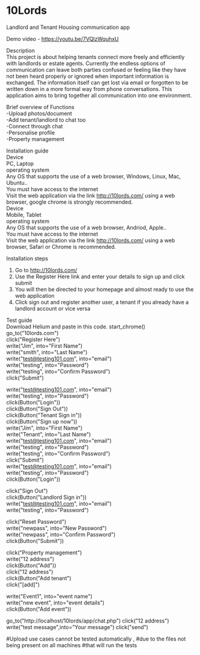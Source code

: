 # 10Lords
Landlord and Tenant Housing communication app
 
Demo video - https://youtu.be/7VQlzWquhxU



Description  
This project is about helping tenants connect more freely and efficiently with landlords or estate agents. Currently the endless options of communication can leave both parties confused or feeling like they have not been heard properly or ignored when important information is exchanged. The information itself can get lost via email or forgotten to be written down in a more formal way from phone conversations. This application aims to bring together all communication into one environment.

Brief overview of Functions    
-Upload photos/document  
-Add tenant/landlord to chat too  
-Connect through chat  
-Personalise profile  
-Property management  
  
Installation guide  
Device  
PC, Laptop  
operating system   
Any OS that supports the use of a web browser, Windows, Linux, Mac, Ubuntu..  
You must have access to the internet  
Visit the web application via the link http://10lords.com/ using a web browser, google chrome is strongly recommended.  
Device  
Mobile, Tablet  
operating system  
Any OS that supports the use of a web browser, Andriod, Apple..  
You must have access to the internet  
Visit the web application via the link http://10lords.com/ using a web browser, Safari or Chrome is recommended.  
  
Installation steps  
1. Go to http://10lords.com/
2. Use the Register Here link and enter your details to sign up and click submit
3. You will then be directed to your homepage and almost ready to use the web application
4. Click sign out and register another user, a tenant if you already have a landlord account or vice versa
  

Test guide  
Download Helium and paste in this code.
start_chrome()  
go_to("10lords.com")  
click("Register Here")  
write("Jim", into="First Name")  
write("smith", into="Last Name")  
write("test@testing101.com", into="email")  
write("testing", into="Password")  
write("testing", into="Confirm Password")  
click("Submit")  
  
write("test@testing101.com", into="email")  
write("testing", into="Password")  
click(Button("Login"))  
click(Button("Sign Out"))  
click(Button("Tenant Sign in"))  
click(Button("Sign up now"))  
write("Jim", into="First Name")  
write("Tenant", into="Last Name")  
write("test@testing101.com", into="email")  
write("testing", into="Password")  
write("testing", into="Confirm Password")  
click("Submit")  
write("test@testing101.com", into="email")  
write("testing", into="Password")  
click(Button("Login"))  
  
click("Sign Out")  
click(Button("Landlord Sign in"))  
write("test@testing101.com", into="email")  
write("testing", into="Password")  
  
click("Reset Password")  
write("newpass", into="New Password")  
write("newpass", into="Confirm Password")  
click(Button("Submit"))  
  
click("Property management")  
write("12 address")  
click(Button("Add"))  
click("12 address")  
click(Button("Add tenant")  
click("[add]")  
  
write("Event1", into="event name")  
write("new event", into="event details")  
click(Button("Add event"))  
  
go_to("http://localhost/10lords/app/chat.php")
click("12 address")
write("test message",into="Your message")
click("send")

#Upload use cases cannot be tested automatically , 
#due to the files not being present on all machines 
#that will run the tests
